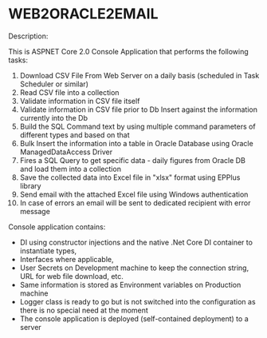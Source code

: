 WEB2ORACLE2EMAIL
=============

Description:

This is ASPNET Core 2.0 Console Application that performs the following tasks:
1. Download CSV File From Web Server on a daily basis (scheduled in Task Scheduler or similar)
2. Read CSV file into a collection
3. Validate information in CSV file itself
4. Validate information in CSV file prior to Db Insert against the information currently into the Db
5. Build the SQL Command text by using multiple command parameters of different types and based on that
6. Bulk Insert the information into a table in Oracle Database using Oracle ManagedDataAccess Driver
7. Fires a SQL Query to get specific data - daily figures from Oracle DB and load them into a collection
8. Save the collected data into Excel file in "xlsx" format using EPPlus library
9. Send email with the attached Excel file using Windows authentication
10. In case of errors an email will be sent to dedicated recipient with error message


Console application contains:
- DI using constructor injections and the native .Net Core DI container to instantiate types, 
- Interfaces where applicable, 
- User Secrets on Development machine to keep the connection string, URL for web file download, etc.
- Same information is stored as Environment variables on Production machine
- Logger class is ready to go but is not switched into the configuration as there is no special need at the moment
- The console application is deployed (self-contained deployment) to a server


